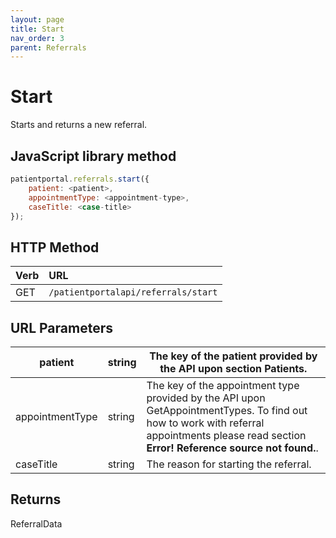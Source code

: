 ```yaml
---
layout: page
title: Start
nav_order: 3
parent: Referrals
---
```


# Start

Starts and returns a new referral.

## JavaScript library method

```javascript
patientportal.referrals.start({
    patient: <patient>,
    appointmentType: <appointment-type>,
    caseTitle: <case-title>
});
```

## HTTP Method

| Verb | URL                                               |
|:-----|:--------------------------------------------------|
| GET | `/patientportalapi/referrals/start` |

## URL Parameters

| patient | string | The key of the patient provided by the API upon section Patients. |
| --- | --- | --- |
| appointmentType | string | The key of the appointment type provided by the API upon GetAppointmentTypes. To find out how to work with referral appointments please read section **Error! Reference source not found.**. |
| caseTitle | string | The reason for starting the referral. |

## Returns

ReferralData
